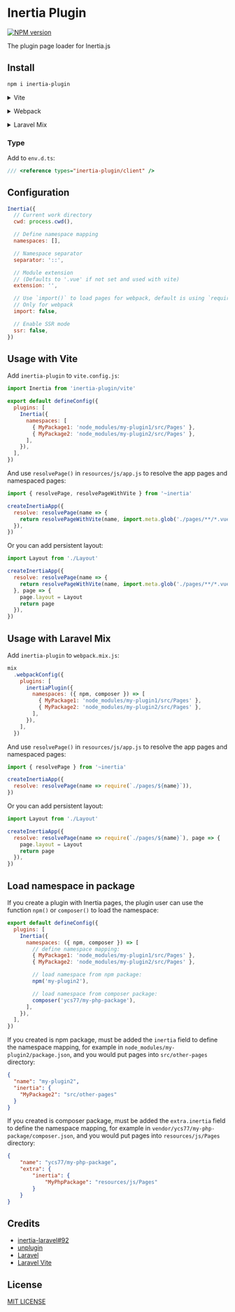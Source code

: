 # Inertia Plugin

[![NPM version](https://img.shields.io/npm/v/inertia-plugin?style=flat-square)](https://www.npmjs.com/package/inertia-plugin)

The plugin page loader for Inertia.js

## Install

```bash
npm i inertia-plugin
```

<details>
<summary>Vite</summary><br>

```ts
// vite.config.js
import Inertia from 'inertia-plugin/vite'

export default defineConfig({
  plugins: [
    Inertia({ /* options */ }),
  ],
})
```

<br></details>

<details>
<summary>Webpack</summary><br>

```ts
// webpack.config.js
const inertiaPlugin = require('inertia-plugin/webpack').default

module.exports = {
  /* ... */
  plugins: [
    inertiaPlugin({ /* options */ })
  ]
}
```

<br></details>

<details>
<summary>Laravel Mix</summary><br>

```ts
// webpack.mix.js
const inertiaPlugin = require('inertia-plugin/webpack').default

mix
  .webpackConfig({
    plugins: [
      inertiaPlugin({ /* options */ }),
    ],
  })

```

<br></details>

### Type

Add to `env.d.ts`:

```ts
/// <reference types="inertia-plugin/client" />
```

## Configuration

```js
Inertia({
  // Current work directory
  cwd: process.cwd(),

  // Define namespace mapping
  namespaces: [],

  // Namespace separator
  separator: '::',

  // Module extension
  // (Defaults to '.vue' if not set and used with vite)
  extension: '',

  // Use `import()` to load pages for webpack, default is using `require()`
  // Only for webpack
  import: false,

  // Enable SSR mode
  ssr: false,
})
```

## Usage with Vite

Add `inertia-plugin` to `vite.config.js`:

```js
import Inertia from 'inertia-plugin/vite'

export default defineConfig({
  plugins: [
    Inertia({
      namespaces: [
        { MyPackage1: 'node_modules/my-plugin1/src/Pages' },
        { MyPackage2: 'node_modules/my-plugin2/src/Pages' },
      ],
    }),
  ],
})
```

And use `resolvePage()` in `resources/js/app.js` to resolve the app pages and namespaced pages:

```js
import { resolvePage, resolvePageWithVite } from '~inertia'

createInertiaApp({
  resolve: resolvePage(name => {
    return resolvePageWithVite(name, import.meta.glob('./pages/**/*.vue'))
  }),
})
```

Or you can add persistent layout:

```js
import Layout from './Layout'

createInertiaApp({
  resolve: resolvePage(name => {
    return resolvePageWithVite(name, import.meta.glob('./pages/**/*.vue'))
  }, page => {
    page.layout = Layout
    return page
  }),
})
```

## Usage with Laravel Mix

Add `inertia-plugin` to `webpack.mix.js`:

```js
mix
  .webpackConfig({
    plugins: [
      inertiaPlugin({
        namespaces: ({ npm, composer }) => [
          { MyPackage1: 'node_modules/my-plugin1/src/Pages' },
          { MyPackage2: 'node_modules/my-plugin2/src/Pages' },
        ],
      }),
    ],
  })
```

And use `resolvePage()` in `resources/js/app.js` to resolve the app pages and namespaced pages:

```js
import { resolvePage } from '~inertia'

createInertiaApp({
  resolve: resolvePage(name => require(`./pages/${name}`)),
})
```

Or you can add persistent layout:

```js
import Layout from './Layout'

createInertiaApp({
  resolve: resolvePage(name => require(`./pages/${name}`), page => {
    page.layout = Layout
    return page
  }),
})
```

## Load namespace in package

If you create a plugin with Inertia pages, the plugin user can use the function `npm()` or `composer()` to load the namespace:

```js
export default defineConfig({
  plugins: [
    Inertia({
      namespaces: ({ npm, composer }) => [
        // define namespace mapping:
        { MyPackage1: 'node_modules/my-plugin1/src/Pages' },
        { MyPackage2: 'node_modules/my-plugin2/src/Pages' },

        // load namespace from npm package:
        npm('my-plugin2'),

        // load namespace from composer package:
        composer('ycs77/my-php-package'),
      ],
    }),
  ],
})
```

If you created is npm package, must be added the `inertia` field to define the namespace mapping, for example in `node_modules/my-plugin2/package.json`, and you would put pages into `src/other-pages` directory:

```json
{
  "name": "my-plugin2",
  "inertia": {
    "MyPackage2": "src/other-pages"
  }
}
```

If you created is composer package, must be added the `extra.inertia` field to define the namespace mapping, for example in `vendor/ycs77/my-php-package/composer.json`, and you would put pages into `resources/js/Pages` directory:

```json
{
    "name": "ycs77/my-php-package",
    "extra": {
        "inertia": {
            "MyPhpPackage": "resources/js/Pages"
        }
    }
}
```

## Credits

* [inertia-laravel#92](https://github.com/inertiajs/inertia-laravel/issues/92)
* [unplugin](https://github.com/unjs/unplugin)
* [Laravel](https://laravel.com/)
* [Laravel Vite](https://laravel-vite.dev/)

## License

[MIT LICENSE](LICENSE.md)
